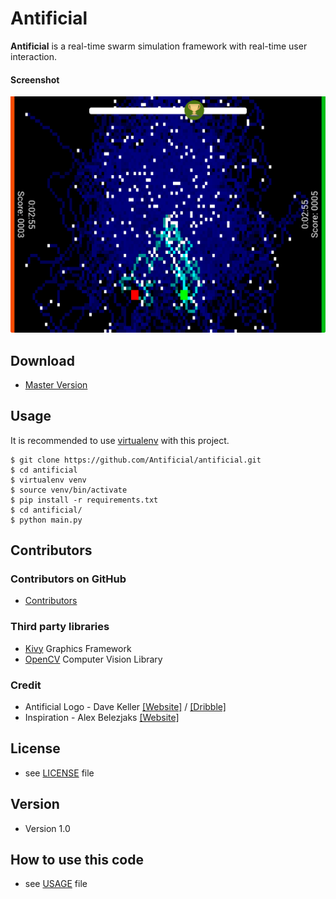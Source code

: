 Antificial
======
**Antificial** is a real-time swarm simulation framework with real-time user interaction.

#### Screenshot
![Demo Screenshot](https://github.com/Antificial/antificial/blob/master/demo.png "Demo Screenshot")

## Download
* [Master Version](https://github.com/Antificial/antificial/archive/master.zip)

## Usage
It is recommended to use [virtualenv](https://pypi.python.org/pypi/virtualenv) with this project.
```
$ git clone https://github.com/Antificial/antificial.git
$ cd antificial
$ virtualenv venv
$ source venv/bin/activate
$ pip install -r requirements.txt
$ cd antificial/
$ python main.py
```

## Contributors

### Contributors on GitHub
* [Contributors](https://github.com/Antificial/antificial/graphs/contributors)

### Third party libraries
* [Kivy](https://kivy.org) Graphics Framework
* [OpenCV](http://opencv.org) Computer Vision Library

### Credit
* Antificial Logo - Dave Keller [[Website]](http://www.davedesignsstuff.com) / [[Dribble]](https://dribbble.com/dabious)
* Inspiration - Alex Belezjaks [[Website]](http://alexbelezjaks.com/works/ant-colony-simulation)

## License
* see [LICENSE](https://github.com/Antificial/antificial/blob/master/LICENSE) file

## Version
* Version 1.0

## How to use this code
* see [USAGE](https://github.com/Antificial/antificial/blob/master/USAGE.md) file
